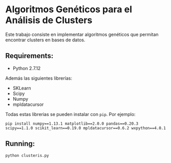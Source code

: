 # Algoritmos Genéticos para el Análisis de Clusters

Este trabajo consiste en implementar algoritmos genéticos que permitan encontrar clusters en bases de datos.

## Requirements:
* Python 2.7.12

Además las siguientes librerías:
* SKLearn
* Scipy
* Numpy
* mpldatacursor

Todas estas librerias se pueden instalar con ```pip```. Por ejemplo:
```
pip install numpy==1.13.1 matplotlib==2.0.0 pandas==0.20.3 scipy==1.1.0 scikit_learn==0.19.0 mpldatacursor==0.6.2 wxpython==4.0.1
```

## Running:

```python clusteris.py```